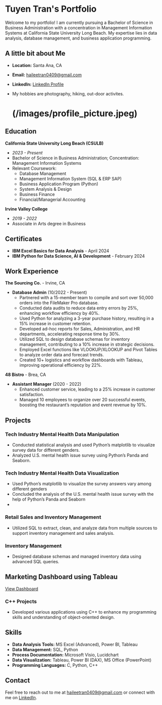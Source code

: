 # Tuyen Tran's Portfolio

Welcome to my portfolio! I am currently pursuing a Bachelor of Science in Business Administration with a concentration in Management Information Systems at California State University Long Beach. My expertise lies in data analysis, database management, and business application programming. 

## A little bit about Me

- **Location:** Santa Ana, CA
- **Email:** [haileetran0409@gmail.com](mailto:haileetran0409@gmail.com)
- **LinkedIn:** [LinkedIn Profile](https://www.linkedin.com/in/haileetran)
- My hobbies are photography, hiking, out-door activites.

  # (/images/profile_picture.jpeg) 
## Education

**California State University Long Beach (CSULB)**
- *2023 - Present*
- Bachelor of Science in Business Administration; Concentration: Management Information Systems
- Relevant Coursework:
  - Database Management
  - Management Information System (SQL & ERP SAP)
  - Business Application Program (Python)
  - System Analysis & Design
  - Business Finance
  - Financial/Managerial Accounting

**Irvine Valley College**
- *2019 - 2022*
- Associate in Arts degree in Business

## Certificates

- **IBM Excel Basics for Data Analysis** - April 2024
- **IBM Python for Data Science, AI & Development** - February 2024

## Work Experience

**The Sourcing Co.** - Irvine, CA
- **Database Admin** (10/2022 - Present)
  - Partnered with a 15-member team to compile and sort over 50,000 orders into the FileMaker Pro database.
  - Conducted data audits to reduce data entry errors by 25%, enhancing workflow efficiency by 40%.
  - Used Python for analyzing a 3-year purchase history, resulting in a 15% increase in customer retention.
  - Developed ad-hoc reports for Sales, Administration, and HR departments, accelerating response time by 30%.
  - Utilized SQL to design database schemas for inventory management, contributing to a 10% increase in strategic decisions.
  - Employed Excel functions like VLOOKUP/XLOOKUP and Pivot Tables to analyze order data and forecast trends.
  - Created 10+ logistics and workflow dashboards with Tableau, improving operational efficiency by 22%.

**48 Bistro** - Brea, CA
- **Assistant Manager** (2020 - 2022)
  - Enhanced customer service, leading to a 25% increase in customer satisfaction.
  - Managed 10 employees to organize over 20 successful events, boosting the restaurant’s reputation and event revenue by 10%.

## Projects

### Tech Industry Mental Health Data Manipulation
- Conducted statistical analysis and used Python’s matplotlib to visualize survey data for different genders.
- Analyzed U.S. mental health issue survey using Python’s Panda and Seaborn.
  
### Tech Industry Mental Health Data Visualization				   
- Used Python’s matplotlib to visualize the survey answers vary among different genders
- Concluded the analysis of the U.S. mental health issue survey with the help of Python’s Panda and Seaborn
- 
### Retail Sales and Inventory Management
- Utilized SQL to extract, clean, and analyze data from multiple sources to support inventory management and sales analysis.

### Inventory Management
- Designed database schemas and managed inventory data using advanced SQL queries.
## Marketing Dashboard using Tableau
[View Dashboard](https://public.tableau.com/views/MarketingDashboard_17177435198390/LinkedInDashboard?:language=en-US&:sid=&:display_count=n&:origin=viz_share_link)

### C++ Projects
- Developed various applications using C++ to enhance my programming skills and understanding of object-oriented design.

## Skills

- **Data Analysis Tools:** MS Excel (Advanced), Power BI, Tableau
- **Data Management:** SQL, Python
- **Process Documentation:** Microsoft Visio, Lucidchart
- **Data Visualization:** Tableau, Power BI (DAX), MS Office (PowerPoint)
- **Programming Languages:** C, Python, C++

## Contact

Feel free to reach out to me at [haileetran0409@gmail.com](mailto:haileetran0409@gmail.com) or connect with me on [LinkedIn](https://www.linkedin.com/in/haileetran).

